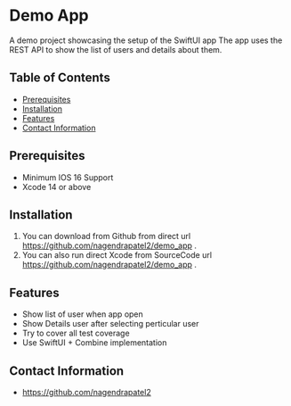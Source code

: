 
# Demo App

A demo project showcasing the setup of the SwiftUI app
The app uses the REST API to show the list of users and details about them.


## Table of Contents
- [Prerequisites](#prerequisites)
- [Installation](#installation)
- [Features](#features)
- [Contact Information](#contact-information)

## Prerequisites
-  Minimum IOS 16 Support 
-  Xcode 14 or above

## Installation
1. You can  download from Github from direct url https://github.com/nagendrapatel2/demo_app .
2. You can also run direct Xcode from SourceCode url https://github.com/nagendrapatel2/demo_app   .

## Features
- Show list of user when app open
- Show Details user after selecting perticular user
- Try to cover  all test coverage
- Use SwiftUI + Combine implementation


## Contact Information
- https://github.com/nagendrapatel2

